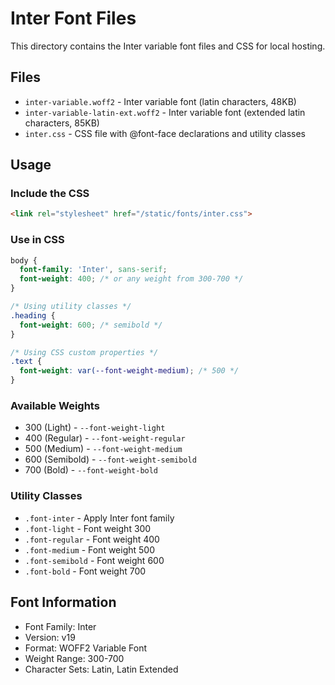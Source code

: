 # Inter Font Files

This directory contains the Inter variable font files and CSS for local hosting.

## Files

- `inter-variable.woff2` - Inter variable font (latin characters, 48KB)
- `inter-variable-latin-ext.woff2` - Inter variable font (extended latin characters, 85KB)
- `inter.css` - CSS file with @font-face declarations and utility classes

## Usage

### Include the CSS

```html
<link rel="stylesheet" href="/static/fonts/inter.css">
```

### Use in CSS

```css
body {
  font-family: 'Inter', sans-serif;
  font-weight: 400; /* or any weight from 300-700 */
}

/* Using utility classes */
.heading {
  font-weight: 600; /* semibold */
}

/* Using CSS custom properties */
.text {
  font-weight: var(--font-weight-medium); /* 500 */
}
```

### Available Weights

- 300 (Light) - `--font-weight-light`
- 400 (Regular) - `--font-weight-regular` 
- 500 (Medium) - `--font-weight-medium`
- 600 (Semibold) - `--font-weight-semibold`
- 700 (Bold) - `--font-weight-bold`

### Utility Classes

- `.font-inter` - Apply Inter font family
- `.font-light` - Font weight 300
- `.font-regular` - Font weight 400
- `.font-medium` - Font weight 500
- `.font-semibold` - Font weight 600
- `.font-bold` - Font weight 700

## Font Information

- Font Family: Inter
- Version: v19
- Format: WOFF2 Variable Font
- Weight Range: 300-700
- Character Sets: Latin, Latin Extended